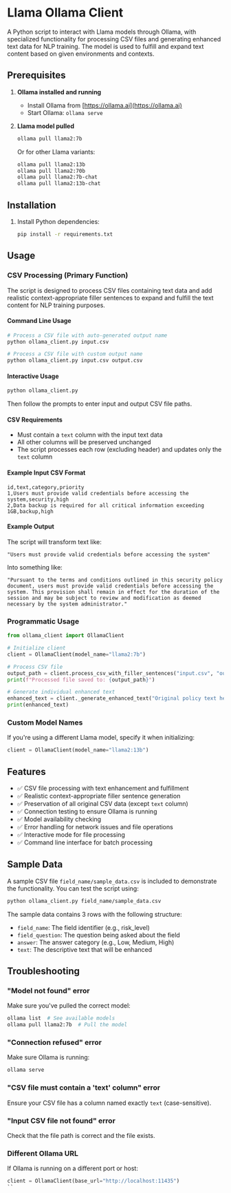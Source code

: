 # Llama Ollama Client

A Python script to interact with Llama models through Ollama, with specialized functionality for processing CSV files and generating enhanced text data for NLP training. The model is used to fulfill and expand text content based on given environments and contexts.

## Prerequisites

1. **Ollama installed and running**
   - Install Ollama from [https://ollama.ai](https://ollama.ai)
   - Start Ollama: `ollama serve`

2. **Llama model pulled**
   ```bash
   ollama pull llama2:7b
   ```
   
   Or for other Llama variants:
   ```bash
   ollama pull llama2:13b
   ollama pull llama2:70b
   ollama pull llama2:7b-chat
   ollama pull llama2:13b-chat
   ```

## Installation

1. Install Python dependencies:
   ```bash
   pip install -r requirements.txt
   ```

## Usage

### CSV Processing (Primary Function)

The script is designed to process CSV files containing text data and add realistic context-appropriate filler sentences to expand and fulfill the text content for NLP training purposes.

#### Command Line Usage

```bash
# Process a CSV file with auto-generated output name
python ollama_client.py input.csv

# Process a CSV file with custom output name
python ollama_client.py input.csv output.csv
```

#### Interactive Usage

```bash
python ollama_client.py
```

Then follow the prompts to enter input and output CSV file paths.

#### CSV Requirements

- Must contain a `text` column with the input text data
- All other columns will be preserved unchanged
- The script processes each row (excluding header) and updates only the `text` column

#### Example Input CSV Format

```csv
id,text,category,priority
1,Users must provide valid credentials before accessing the system,security,high
2,Data backup is required for all critical information exceeding 1GB,backup,high
```

#### Example Output

The script will transform text like:
```
"Users must provide valid credentials before accessing the system"
```

Into something like:
```
"Pursuant to the terms and conditions outlined in this security policy document, users must provide valid credentials before accessing the system. This provision shall remain in effect for the duration of the session and may be subject to review and modification as deemed necessary by the system administrator."
```

### Programmatic Usage

```python
from ollama_client import OllamaClient

# Initialize client
client = OllamaClient(model_name="llama2:7b")

# Process CSV file
output_path = client.process_csv_with_filler_sentences("input.csv", "output.csv")
print(f"Processed file saved to: {output_path}")

# Generate individual enhanced text
enhanced_text = client._generate_enhanced_text("Original policy text here")
print(enhanced_text)
```

### Custom Model Names

If you're using a different Llama model, specify it when initializing:

```python
client = OllamaClient(model_name="llama2:13b")
```

## Features

- ✅ CSV file processing with text enhancement and fulfillment
- ✅ Realistic context-appropriate filler sentence generation
- ✅ Preservation of all original CSV data (except `text` column)
- ✅ Connection testing to ensure Ollama is running
- ✅ Model availability checking
- ✅ Error handling for network issues and file operations
- ✅ Interactive mode for file processing
- ✅ Command line interface for batch processing

## Sample Data

A sample CSV file `field_name/sample_data.csv` is included to demonstrate the functionality. You can test the script using:

```bash
python ollama_client.py field_name/sample_data.csv
```

The sample data contains 3 rows with the following structure:
- `field_name`: The field identifier (e.g., risk_level)
- `field_question`: The question being asked about the field
- `answer`: The answer category (e.g., Low, Medium, High)
- `text`: The descriptive text that will be enhanced

## Troubleshooting

### "Model not found" error
Make sure you've pulled the correct model:
```bash
ollama list  # See available models
ollama pull llama2:7b  # Pull the model
```

### "Connection refused" error
Make sure Ollama is running:
```bash
ollama serve
```

### "CSV file must contain a 'text' column" error
Ensure your CSV file has a column named exactly `text` (case-sensitive).

### "Input CSV file not found" error
Check that the file path is correct and the file exists.

### Different Ollama URL
If Ollama is running on a different port or host:
```python
client = OllamaClient(base_url="http://localhost:11435")
``
